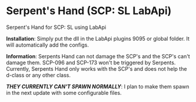 # Serpent's Hand (SCP: SL LabApi)
Serpent's Hand for SCP: SL using LabApi

**Installation**:
Simply put the dll in the LabApi plugins 9095 or global folder. It will automatically add the configs.

**Information**:
Serpents Hand can not damage the SCP's and the SCP's can't damage them. SCP-096 and SCP-173 won't be triggered by Serpents.
Currently, Serpents Hand only works with the SCP's and does not help the d-class or any other class.

***THEY CURRENTLY CAN'T SPAWN NORMALLY***:
I plan to make them spawn in the next update with some configurable files.
